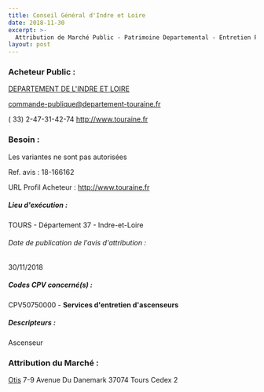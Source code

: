 ```yaml
---
title: Conseil Général d'Indre et Loire
date: 2018-11-30
excerpt: >-
  Attribution de Marché Public - Patrimoine Departemental - Entretien Preventif Et Maintenance Curative Des Ascenseurs Et Monte-Charge
layout: post
---
```


### Acheteur Public : 
<a href="/acheteur-137/siren-223700014"> DEPARTEMENT DE L'INDRE ET LOIRE</a><br/>



commande-publique@departement-touraine.fr

( 33) 2-47-31-42-74
http://www.touraine.fr
### Besoin :

Les variantes ne sont pas autorisées

Ref. avis : 18-166162

URL Profil Acheteur : http://www.touraine.fr

##### Lieu d'exécution :

TOURS - Département 37 - Indre-et-Loire

###### Date de publication de l'avis d'attribution : 
30/11/2018

##### Codes CPV concerné(s) :
CPV50750000 - **Services d'entretien d'ascenseurs** <br/>

##### Descripteurs :
Ascenseur <br/>

### Attribution du Marché :
<a href="/entreprise-572/siren-542107800"> Otis</a>    7-9 Avenue Du Danemark 37074 Tours Cedex 2 <br/>
